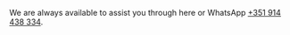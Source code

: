 We are always available to assist you through here or WhatsApp <a href="tel:+351%20914%20438%20334" rel="noopener" class="external-link" target="_blank"><u>+351 914 438 334</u></a>.